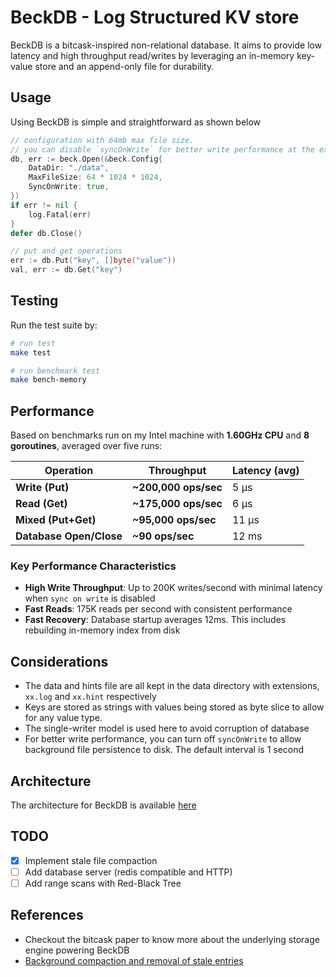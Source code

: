 # BeckDB - Log Structured KV store

BeckDB is a bitcask-inspired non-relational database. It aims to provide low latency and high throughput read/writes by leveraging an in-memory key-value store and an append-only file for durability.

## Usage

Using BeckDB is simple and straightforward as shown below

```go
// configuration with 64mb max file size.
// you can disable `syncOnWrite` for better write performance at the expense of strong durability
db, err := beck.Open(&beck.Config{
    DataDir: "./data",
    MaxFileSize: 64 * 1024 * 1024,
    SyncOnWrite: true,
})
if err != nil {
    log.Fatal(err)
}
defer db.Close()

// put and get operations
err := db.Put("key", []byte("value"))
val, err := db.Get("key")
```

## Testing

Run the test suite by:

```bash
# run test
make test

# run benchmark test
make bench-memory
```

## Performance

Based on benchmarks run on my Intel machine with **1.60GHz CPU** and **8 goroutines**, averaged over five runs:

| Operation               | Throughput           | Latency (avg) |
| ----------------------- | -------------------- | ------------- |
| **Write (Put)**         | **~200,000 ops/sec** | 5 μs          |
| **Read (Get)**          | **~175,000 ops/sec** | 6 μs          |
| **Mixed (Put+Get)**     | **~95,000 ops/sec**  | 11 μs         |
| **Database Open/Close** | **~90 ops/sec**      | 12 ms         |

### Key Performance Characteristics

-   **High Write Throughput**: Up to 200K writes/second with minimal latency when `sync on write` is disabled
-   **Fast Reads**: 175K reads per second with consistent performance
-   **Fast Recovery**: Database startup averages 12ms. This includes rebuilding in-memory index from disk

## Considerations

-   The data and hints file are all kept in the data directory with extensions, `xx.log` and `xx.hint` respectively
-   Keys are stored as strings with values being stored as byte slice to allow for any value type.
-   The single-writer model is used here to avoid corruption of database
-   For better write performance, you can turn off `syncOnWrite` to allow background file persistence to disk. The default interval is 1 second

## Architecture

The architecture for BeckDB is available [here](./architecture.png)

## TODO

-   [x] Implement stale file compaction
-   [ ] Add database server (redis compatible and HTTP)
-   [ ] Add range scans with Red-Black Tree

## References

-   Checkout the bitcask paper to know more about the underlying storage engine powering BeckDB
-   [Background compaction and removal of stale entries](https://topic.alibabacloud.com/a/implementation-of-the-bitcask-storage-model-merge-and-hint-files_8_8_31516931.html)
